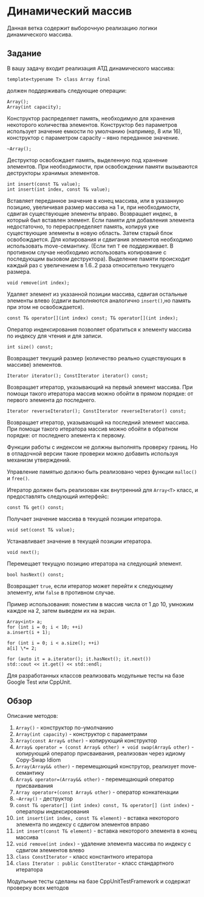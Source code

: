# Динамический массив

Данная ветка содержит выборочную реализацию логики динамического массива.

## Задание

В вашу задачу входит реализация АТД динамического массива:
```
template<typename T> class Array final
```
должен поддерживать следующие операции:
```
Array();
Array(int capacity);
```
Конструктор распределяет память, необходимую для хранения некоторого количества элементов. 
Конструктор без параметров использует значение емкости по умолчанию (например, 8 или 16), конструктор с параметром capacity – явно переданное значение.
```
~Array();
```
Деструктор освобождает память, выделенную под хранение элементов. 
При необходимости, при освобождении памяти вызываются деструкторы хранимых элементов.
```
int insert(const T& value);
int insert(int index, const T& value);
```
Вставляет переданное значение в конец массива, или в указанную позицию, увеличивая размер массива на 1 и, при необходимости, сдвигая существующие элементы вправо. 
Возвращает индекс, в который был вставлен элемент. Если памяти для добавления элемента недостаточно, то перераспределяет память, копируя уже существующие элементы в новую область. 
Затем старый блок освобождается. Для копирования и сдвигания элементов необходимо использовать move-семантику. 
(Если тип `T` ее поддерживает. В противном случае необходимо использовать копирование с последующим вызовом деструктора). 
Выделение памяти происходит каждый раз с увеличением в 1.6..2 раза относительно текущего размера.
```
void remove(int index);
```
Удаляет элемент из указанной позиции массива, сдвигая остальные элементы влево (сдвиги выполняются аналогично `insert()`,но память при этом не освобождается).
```
const T& operator[](int index) const; T& operator[](int index);
```
Оператор индексирования позволяет обратиться к элементу массива по индексу для чтения и для записи.
```
int size() const;
```
Возвращает текущий размер (количество реально существующих в массиве) элементов.
```
Iterator iterator(); ConstIterator iterator() const;
```
Возвращает итератор, указывающий на первый элемент массива. При помощи такого итератора массив можно обойти в прямом порядке: от первого элемента до последнего.
```
Iterator reverseIterator(); ConstIterator reverseIterator() const;
```
Возвращает итератор, указывающий на последний элемент массива. При помощи такого итератора массив можно обойти в обратном порядке: от последнего элемента к первому.

Функции работы с индексом не должны выполнять проверку границ. Но в отладочной версии такие проверки можно добавить используя механизм утверждений.

Управление памятью должно быть реализовано через функции `malloc()` и `free()`.

Итератор должен быть реализован как внутренний для `Array<T>` класс, и предоставлять следующий интерфейс:
```
const T& get() const;
```
Получает значение массива в текущей позиции итератора.
```
void set(const T& value);
```
Устанавливает значение в текущей позиции итератора.
```
void next();
```
Перемещает текущую позицию итератора на следующий элемент.
```
bool hasNext() const;
```
Возвращает `true`, если итератор может перейти к следующему элементу, или `false` в противном случае.

Пример использования: поместим в массив числа от 1 до 10, умножим каждое на 2, затем выведем их на экран.
```
Array<int> a;
for (int i = 0; i < 10; ++i)
a.insert(i + 1);

for (int i = 0; i < a.size(); ++i)
a[i] \*= 2;

for (auto it = a.iterator(); it.hasNext(); it.next())
std::cout << it.get() << std::endl;
```
Для разработанных классов реализовать модульные тесты на базе Google Test или CppUnit.

## Обзор

Описание методов:
1.  ``` Array() ``` - конструктор по-умолчанию
2.  ``` Array(int capacity) ``` - конструктор с параметрами
3.  ``` Array(const Array& other) ``` - копирующий конструктор
4.  ``` Array& operator = (const Array& other) + void swap(Array& other) ``` - копирующий оператор присваивания, реализован через идиому Copy-Swap Idiom
5.  ``` Array(Array&& other) ``` - перемещающий конструтор, реализует move-семантику
6.  ``` Array& operator=(Array&& other) ``` - перемещающий оператор присваивания
7.  ``` Array operator+(const Array& other) ``` - оператор конкатенации
8.  ``` ~Array() ``` - деструктор
9.  ``` const T& operator[] (int index) const, T& operator[] (int index) ``` - операторы индексирования
10. ``` int insert(int index, const T& element) ``` - вставка некоторого элемента по индексу c сдвигом элементов вправо
11. ``` int insert(const T& element) ``` - вставка некоторого элемента в конец массива
11. ``` void remove(int index) ``` - удаление элемента массива по индексу с сдвигом элементов влево
12. ``` class ConstIterator ``` - класс константного итератора
13. ``` class Iterator : public ConstIterator ``` - класс стандартного итератора

Модульные тесты сделаны на базе CppUnitTestFramework и содержат проверку всех методов
